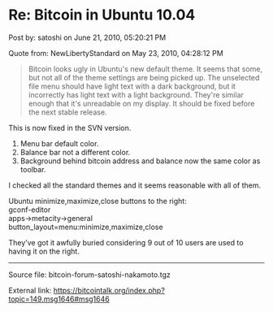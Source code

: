 # Re: Bitcoin in Ubuntu 10.04

Post by: satoshi on June 21, 2010, 05:20:21 PM

Quote from: NewLibertyStandard on May 23, 2010, 04:28:12 PM

> Bitcoin looks ugly in Ubuntu's new default theme. It seems that some, but not all of the theme settings are being picked up. The unselected file menu should have light text with a dark background, but it incorrectly has light text with a light background. They're similar enough that it's unreadable on my display. It should be fixed before the next stable release.

This is now fixed in the SVN version.<br>
1) Menu bar default color.<br>
2) Balance bar not a different color.<br>
3) Background behind bitcoin address and balance now the same color as toolbar.

I checked all the standard themes and it seems reasonable with all of them.

Ubuntu minimize,maximize,close buttons to the right:<br>
gconf-editor<br>
apps->metacity->general<br>
button_layout=menu:minimize,maximize,close

They've got it awfully buried considering 9 out of 10 users are used to having it on the right.

---

Source file: bitcoin-forum-satoshi-nakamoto.tgz

External link: https://bitcointalk.org/index.php?topic=149.msg1646#msg1646
